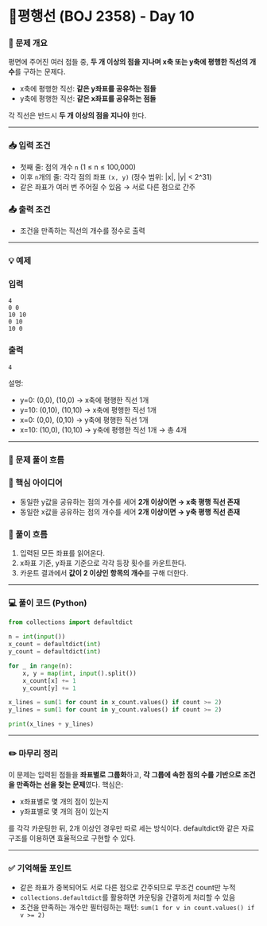 # 📐평행선 (BOJ 2358) - Day 10

### 📌 문제 개요

평면에 주어진 여러 점들 중, **두 개 이상의 점을 지나며 x축 또는 y축에 평행한 직선의 개수**를 구하는 문제다.

- x축에 평행한 직선: **같은 y좌표를 공유하는 점들**
- y축에 평행한 직선: **같은 x좌표를 공유하는 점들**

각 직선은 반드시 **두 개 이상의 점을 지나야** 한다.

---

### 📥 입력 조건

- 첫째 줄: 점의 개수 `n` (1 ≤ n ≤ 100,000)
- 이후 `n`개의 줄: 각각 점의 좌표 `(x, y)` (정수 범위: |x|, |y| < 2^31)
- 같은 좌표가 여러 번 주어질 수 있음 → 서로 다른 점으로 간주

### 📤 출력 조건

- 조건을 만족하는 직선의 개수를 정수로 출력

---

### 💡 예제

### 입력

```
4
0 0
10 10
0 10
10 0
```

### 출력

```
4
```

설명:

- y=0: (0,0), (10,0) → x축에 평행한 직선 1개
- y=10: (0,10), (10,10) → x축에 평행한 직선 1개
- x=0: (0,0), (0,10) → y축에 평행한 직선 1개
- x=10: (10,0), (10,10) → y축에 평행한 직선 1개
→ 총 4개

---

### 🧠 문제 풀이 흐름

### 🔹 핵심 아이디어

- 동일한 y값을 공유하는 점의 개수를 세어 **2개 이상이면 → x축 평행 직선 존재**
- 동일한 x값을 공유하는 점의 개수를 세어 **2개 이상이면 → y축 평행 직선 존재**

### 🔹 풀이 흐름

1. 입력된 모든 좌표를 읽어온다.
2. x좌표 기준, y좌표 기준으로 각각 등장 횟수를 카운트한다.
3. 카운트 결과에서 **값이 2 이상인 항목의 개수**를 구해 더한다.

---

### 💻 풀이 코드 (Python)

```python
from collections import defaultdict

n = int(input())
x_count = defaultdict(int)
y_count = defaultdict(int)

for _ in range(n):
    x, y = map(int, input().split())
    x_count[x] += 1
    y_count[y] += 1

x_lines = sum(1 for count in x_count.values() if count >= 2)
y_lines = sum(1 for count in y_count.values() if count >= 2)

print(x_lines + y_lines)
```

---

### ✏️ 마무리 정리

이 문제는 입력된 점들을 **좌표별로 그룹화**하고, **각 그룹에 속한 점의 수를 기반으로 조건을 만족하는 선을 찾는 문제**였다. 핵심은:

- x좌표별로 몇 개의 점이 있는지
- y좌표별로 몇 개의 점이 있는지

를 각각 카운팅한 뒤, 2개 이상인 경우만 따로 세는 방식이다. defaultdict와 같은 자료구조를 이용하면 효율적으로 구현할 수 있다.

---

### ✅ 기억해둘 포인트

- 같은 좌표가 중복되어도 서로 다른 점으로 간주되므로 무조건 count만 누적
- `collections.defaultdict`를 활용하면 카운팅을 간결하게 처리할 수 있음
- 조건을 만족하는 개수만 필터링하는 패턴: `sum(1 for v in count.values() if v >= 2)`